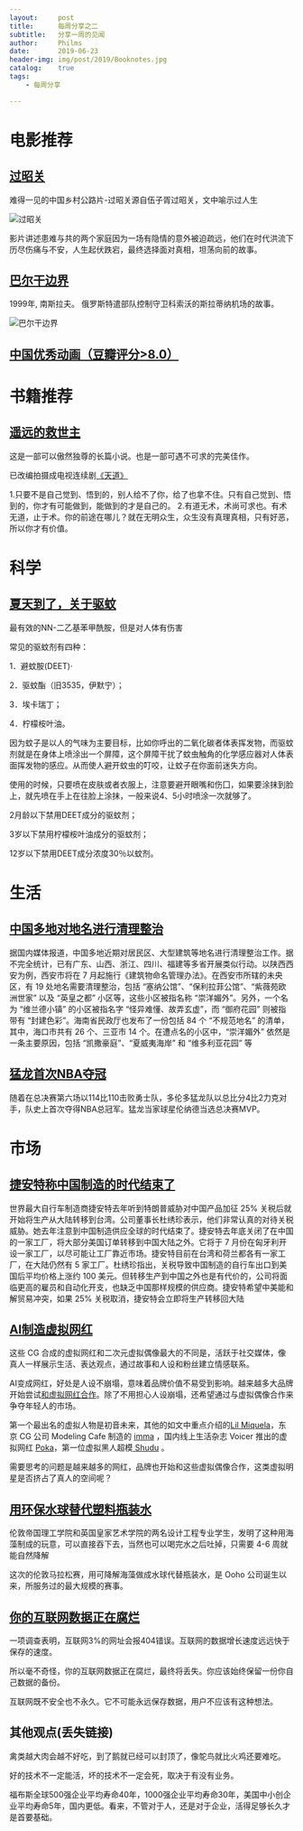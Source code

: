 ```yaml
---
layout:     post
title:      每周分享之二
subtitle:   分享一周的见闻
author:     Philms
date:       2019-06-23
header-img: img/post/2019/Booknotes.jpg
catalog: 	true
tags:
    - 每周分享 

---
```


# 电影推荐

## [过昭关](https://movie.douban.com/subject/30206431/) 

难得一见的中国乡村公路片-过昭关源自伍子胥过昭关，文中喻示过人生

![过昭关](https://img1.doubanio.com/view/photo/s_ratio_poster/public/p2556430298.jpg)

影片讲述患难与共的两个家庭因为一场有隐情的意外被迫疏远，他们在时代洪流下历尽伤痛与不安，人生起伏跌宕，最终选择面对真相，坦荡向前的故事。

## [巴尔干边界](https://movie.douban.com/subject/30391372/) 

1999年, 南斯拉夫。 俄罗斯特遣部队控制守卫科索沃的斯拉蒂纳机场的故事。

![巴尔干边界](https://img3.doubanio.com/view/photo/s_ratio_poster/public/p2548930005.jpg)



## [中国优秀动画（豆瓣评分>8.0）](https://www.douban.com/doulist/453773/)

# 书籍推荐

## [遥远的救世主](https://book.douban.com/subject/1322455/)

这是一部可以傲然独尊的长篇小说。也是一部可遇不可求的完美佳作。

已改编拍摄成电视连续剧[《天道》](https://movie.douban.com/subject/2347485/?suggest=%E5%A4%A9%E9%81%93)

1.只要不是自己觉到、悟到的，别人给不了你，给了也拿不住。只有自己觉到、悟到的，你才有可能做到，能做到的才是自己的。
2.有道无术，术尚可求也。有术无道，止于术。你的前途在哪儿？就在无明众生，众生没有真理真相，只有好恶，所以你才有价值。

# 科学

## [夏天到了，关于驱蚊](https://www.zhihu.com/question/21439242)

最有效的NN-二乙基苯甲酰胺，但是对人体有伤害

常见的驱蚊剂有四种：

1．避蚊胺(DEET)·

2．驱蚊酯（旧3535，伊默宁）；

3．埃卡瑞丁；

4．柠檬桉叶油。

因为蚊子是以人的气味为主要目标，比如你呼出的二氧化碳者体表挥发物，而驱蚊剂就是在身体上喷涂出一个屏障，这个屏障干扰了蚊虫触角的化学感应器对人体表面挥发物的感应。从而使人避开蚊虫的叮咬，让蚊子在你面前迷失方向。

使用的时候，只要喷在皮肤或者衣服上，注意要避开眼嘴和伤囗，如果要涂抹到脸上，就先喷在手上在往脸上涂抹，一般来说4、5小时喷涂一次就够了。

2月龄以下禁用DEET成分的驱蚊剂；

3岁以下禁用柠檬桉叶油成分的驱蚊剂；

12岁以下禁用DEET成分浓度30％以蚊剂。



# 生活

## [中国多地对地名进行清理整治](https://www.solidot.org/story?sid=61047)

据国内媒体报道，中国多地近期对居民区、大型建筑等地名进行清理整治工作。据不完全统计，已有广东、山西、浙江、四川、福建等多省开展类似行动。以陕西西安为例，西安市将在 7 月起施行《建筑物命名管理办法》。在西安市所辖的未央区，有 19 处地名需要清理整治，包括 “塞纳公馆”、“保利拉菲公馆”、“紫薇苑欧洲世家” 以及 “英皇之都” 小区等，这些小区被指名称 “崇洋媚外”。另外，一个名为 “维兰德小镇” 的小区被指名字 “怪异难懂、故弄玄虚”，而 “御府花园” 则被指带有 “封建色彩”。海南省民政厅也发布了一份包括 84 个 “不规范地名” 的清单，其中，海口市共有 26 个、三亚市 14 个。在遭点名的小区中，“崇洋媚外” 依然是一条主要原因，包括 “凯撒豪庭”、“夏威夷海岸” 和 “维多利亚花园” 等

## [猛龙首次NBA夺冠](https://www.zhihu.com/question/328354974)

随着在总决赛第六场以114比110击败勇士队，多伦多猛龙队以总比分4比2力克对手，队史上首次夺得NBA总冠军。猛龙当家球星伦纳德当选总决赛MVP。




# 市场

## [捷安特称中国制造的时代结束了](https://www.solidot.org/story?sid=61022)

世界最大自行车制造商捷安特去年听到特朗普威胁对中国产品加征 25% 关税后就开始将生产从大陆转移到台湾。公司董事长杜绣珍表示，他们非常认真的对待关税威胁。她去年注意到中国制造供应全球的时代结束了。捷安特去年底关闭了在中国的一家工厂，将大部分美国订单转移到中国大陆之外。它将于 7 月份在匈牙利开设一家工厂，以尽可能让工厂靠近市场。捷安特目前在台湾和荷兰都各有一家工厂，在大陆仍然有 5 家工厂。杜绣珍指出，关税导致中国制造的自行车出口到美国后平均价格上涨约 100 美元。但转移生产到中国之外也是有代价的，公司将面临更高的雇员和自动化开支，也缺乏中国那样规模的供应商。捷安特希望中美能和解贸易冲突，如果 25% 关税取消，捷安特会立即将生产转移回大陆

## [AI制造虚拟网红](https://www.ifanr.com/1224321?utm_source=rss&utm_medium=rss&utm_campaign=)

这些 CG 合成的虚拟网红和二次元虚拟偶像最大的不同是，活跃于社交媒体，像真人一样展示生活、表达观点，通过故事和人设和粉丝建立情感联系。

AI变成网红，好处是人设不崩塌，意味着品牌价值不易受到影响。越来越多大品牌开始尝试[和虚拟网红合作](https://www.ifanr.com/885782)。除了不用担心人设崩塌，还希望通过与虚拟偶像合作来争夺年轻人的市场。

第一个最出名的虚拟人物是初音未来，其他的如文中重点介绍的[Lil Miquela](https://www.instagram.com/lilmiquela/)，东京 CG 公司 Modeling Cafe 制造的 [imma](https://www.instagram.com/imma.gram/) ，国内线上生活杂志 Voicer 推出的虚拟网红 [Poka](http://www.voicer.me/archives/84691)，第一位虚拟黑人超模[ Shudu](https://www.instagram.com/shudu.gram/?utm_source=ig_embed) 。

需要思考的问题是越来越多的网红，品牌也开始和这些虚拟偶像合作，这类虚拟明星是否挤占了真人的空间呢？

## [用环保水球替代塑料瓶装水](http://www.ixiqi.com/archives/118235)

伦敦帝国理工学院和英国皇家艺术学院的两名设计工程专业学生，发明了这种用海藻制成的玩意，可以直接吞下去，当然也可以喝完水之后吐掉，只需要 4-6 周就能自然降解

这次的伦敦马拉松赛，用可降解海藻做成水球代替瓶装水，是 Ooho 公司诞生以来，所服务过的最大规模的赛事。

## [你的互联网数据正在腐烂](https://theconversation.com/your-internet-data-is-rotting-115891)

一项调查表明，互联网3%的网址会报404错误。互联网的数据增长速度远远快于保存的速度。

所以毫不奇怪，你的互联网数据正在腐烂，最终将丢失。你应该始终保留一份你自己数据的备份。

互联网既不安全也不永久。它不可能永远保存数据，用户不应该有这种想法。

## 其他观点(丢失链接)

禽类越大肉会越不好吃，到了鹅就已经可以封顶了，像鸵鸟就比火鸡还要难吃。 

好的技术不一定能活，坏的技术不一定会死，取决于有没有业务。 

福布斯全球500强企业平均寿命40年，1000强企业平均寿命30年，美国中小创企业平均寿命5年，国内更低。看来，不管对于人，还是对于企业，活得足够长久才是首要基础。